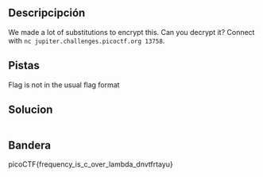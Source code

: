## Descripcipción

We made a lot of substitutions to encrypt this. Can you decrypt it? Connect with `nc jupiter.challenges.picoctf.org 13758`.

## Pistas

Flag is not in the usual flag format

## Solucion

```

```

## Bandera
picoCTF{frequency_is_c_over_lambda_dnvtfrtayu}